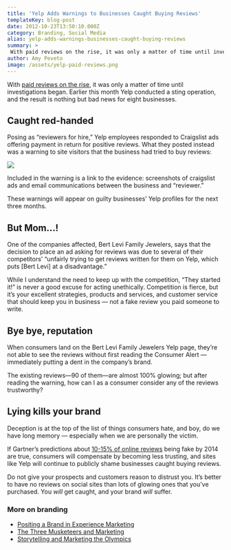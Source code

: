 ```yaml
---
title: 'Yelp Adds Warnings to Businesses Caught Buying Reviews'
templateKey: blog-post
date: 2012-10-23T13:50:10.000Z
category: Branding, Social Media
alias: yelp-adds-warnings-businesses-caught-buying-reviews
summary: > 
 With paid reviews on the rise, it was only a matter of time until investigations began. Earlier this month Yelp conducted a sting operation, and the result is nothing but bad news for eight businesses.
author: Amy Peveto
image: /assets/yelp-paid-reviews.png
---
```


With [paid reviews on the rise](/insights/dig-your-own-grave-paid-reviews), it was only a matter of time until investigations began. Earlier this month Yelp conducted a sting operation, and the result is nothing but bad news for eight businesses.

Caught red-handed
-----------------

Posing as “reviewers for hire,” Yelp employees responded to Craigslist ads offering payment in return for positive reviews. What they posted instead was a warning to site visitors that the business had tried to buy reviews:

![](/sites/default/files/screen_shot_2012-10-19_at_11.58.33_am.png)

Included in the warning is a link to the evidence: screenshots of craigslist ads and email communications between the business and “reviewer.”

These warnings will appear on guilty businesses’ Yelp profiles for the next three months.

But Mom...!
-----------

One of the companies affected, Bert Levi Family Jewelers, says that the decision to place an ad asking for reviews was due to several of their competitors’ “unfairly trying to get reviews written for them on Yelp, which puts \[Bert Levi\] at a disadvantage.”

While I understand the need to keep up with the competition, “They started it!” is never a good excuse for acting unethically. Competition is fierce, but it’s your excellent strategies, products and services, and customer service that should keep you in business — not a fake review you paid someone to write.

Bye bye, reputation
-------------------

When consumers land on the Bert Levi Family Jewelers Yelp page, they’re not able to see the reviews without first reading the Consumer Alert — immediately putting a dent in the company’s brand.

The existing reviews—90 of them—are almost 100% glowing; but after reading the warning, how can I as a consumer consider any of the reviews trustworthy?

Lying kills your brand
----------------------

Deception is at the top of the list of things consumers hate, and boy, do we have long memory — especially when we are personally the victim.

If Gartner’s predictions about [10-15% of online reviews](https://www.gartner.com/it/page.jsp?id=2161315) being fake by 2014 are true, consumers will compensate by becoming less trusting, and sites like Yelp will continue to publicly shame businesses caught buying reviews.

Do not give your prospects and customers reason to distrust you. It’s better to have no reviews on social sites than lots of glowing ones that you’ve purchased. You _will_ get caught, and your brand _will_ suffer.

### More on branding

*   [Positing a Brand in Experience Marketing](/insights/positioning-brand-experience-marketing)
*   [The Three Musketeers and Marketing](/insights/three-musketeers-and-marketing)
*   [Storytelling and Marketing the Olympics](/insights/storytelling-and-marketing-olympics)